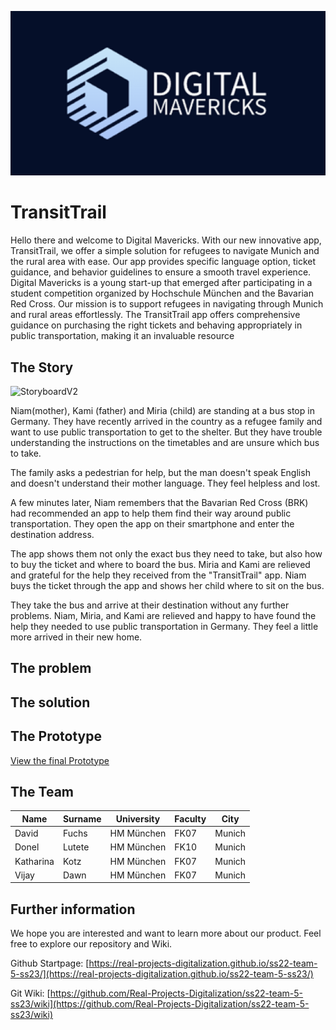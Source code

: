 ![Logo](https://github.com/Real-Projects-Digitalization/ss22-team-5-ss23/blob/main/2023_05_16-Logo.png)

# TransitTrail

Hello there and welcome to Digital Mavericks. With our new innovative app, TransitTrail, we offer a simple solution for refugees to navigate Munich and the rural area with ease. Our app provides specific language option, ticket guidance, and behavior guidelines to ensure a smooth travel experience.
Digital Mavericks is a young start-up that emerged after participating in a student competition organized by Hochschule München and the Bavarian Red Cross. Our mission is to support refugees in navigating through Munich and rural areas effortlessly. The TransitTrail app offers comprehensive guidance on purchasing the right tickets and behaving appropriately in public transportation, making it an invaluable resource

## The Story

![StoryboardV2](https://github.com/Real-Projects-Digitalization/ss22-team-5-ss23/blob/main/StoryboardV2.png)

Niam(mother), Kami (father) and Miria (child) are standing at a bus stop in Germany. They have recently arrived in the country as a refugee family and want to use public transportation to get to the shelter. But they have trouble understanding the instructions on the timetables and are unsure which bus to take.

The family asks a pedestrian for help, but the man doesn't speak English and doesn't understand their mother language. They feel helpless and lost.

A few minutes later, Niam remembers that the Bavarian Red Cross (BRK) had recommended an app to help them find their way around public transportation. They open the app on their smartphone and enter the destination address.

The app shows them not only the exact bus they need to take, but also how to buy the ticket and where to board the bus. Miria and Kami are relieved and grateful for the help they received from the "TransitTrail" app. Niam buys the ticket through the app and shows her child where to sit on the bus.

They take the bus and arrive at their destination without any further problems. Niam, Miria, and Kami are relieved and happy to have found the help they needed to use public transportation in Germany. They feel a little more arrived in their new home.

## The problem


## The solution


## The Prototype
[View the final Prototype](https://www.figma.com/proto/totawtIjV2GnzCP89MHO1a/Team-Canvas?type=design&node-id=142-1385&scaling=scale-down&page-id=106%3A8&starting-point-node-id=142%3A1385)

## The Team
Name | Surname | University | Faculty | City
-- | -- | -- | -- | --
David | Fuchs | HM München | FK07 | Munich
Donel | Lutete | HM München | FK10 | Munich
Katharina | Kotz | HM München | FK07 | Munich
Vijay | Dawn | HM München | FK07 | Munich

## Further information
We hope you are interested and want to learn more about our product. Feel free to explore our repository and Wiki.

Github Startpage: [https://real-projects-digitalization.github.io/ss22-team-5-ss23/](https://real-projects-digitalization.github.io/ss22-team-5-ss23/)

Git Wiki: [https://github.com/Real-Projects-Digitalization/ss22-team-5-ss23/wiki](https://github.com/Real-Projects-Digitalization/ss22-team-5-ss23/wiki)
